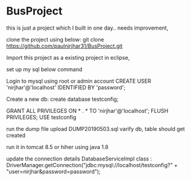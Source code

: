 # BusProject
this is just a project which I built in one day.. needs improvement, 

clone the project using below: 
git clone https://github.com/paulnirjhar31/BusProject.git

Import this project as a existing project in eclipse,


set up my sql below command

Login to mysql using root or admin account
CREATE USER 'nirjhar'@'localhost' IDENTIFIED BY 'password';

Create a new db: 
create database testconfig;

GRANT ALL PRIVILEGES ON * . * TO 'nirjhar'@'localhost';
FLUSH PRIVILEGES;
USE testconfig

run the dump file upload DUMP20190503.sql
varify db, table should get created

run it in tomcat 8.5 or hiher using java 1.8

update the connection details 
DatabaseServiceImpl class : 
DriverManager.getConnection("jdbc:mysql://localhost/testconfig?" + "user=nirjhar&password=password");

